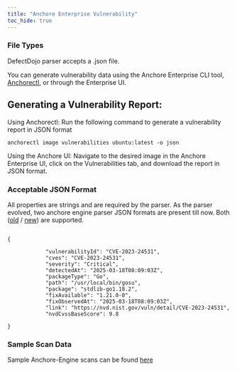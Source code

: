 ```yaml
---
title: "Anchore Enterprise Vulnerability"
toc_hide: true
---
```


### File Types
DefectDojo parser accepts a .json file.

You can generate vulnerability data using the Anchore Enterprise CLI tool, [Anchorectl](https://docs.anchore.com/current/docs/using/cli_usage/images/inspecting_image_content/), or through the Enterprise UI. 

## Generating a Vulnerability Report:
Using Anchorectl: Run the following command to generate a vulnerability report in JSON format

 `anchorectl image vulnerabilities ubuntu:latest -o json `

Using the Anchore UI: Navigate to the desired image in the Anchore Enterprise UI, click on the Vulnerabilities tab, and download the report in JSON format.

### Acceptable JSON Format

All properties are strings and are required by the parser. As the parser evolved, two anchore engine parser JSON formats are present till now. Both ([old](https://github.com/DefectDojo/django-DefectDojo/tree/master/unittests/scans/anchore_engine/many_vulns.json) / [new](https://github.com/DefectDojo/django-DefectDojo/tree/master/unittests/scans/anchore_engine/new_format_issue_11552.json)) are supported.

~~~

{
   
            "vulnerabilityId": "CVE-2023-24531",
            "cves": "CVE-2023-24531",
            "severity": "Critical",
            "detectedAt": "2025-03-18T08:09:03Z",
            "packageType": "Go",
            "path": "/usr/local/bin/gosu",
            "package": "stdlib-go1.18.2",
            "fixAvailable": "1.21.0-0",
            "fixObservedAt": "2025-03-18T08:09:03Z",
            "link": "https://nvd.nist.gov/vuln/detail/CVE-2023-24531",
            "nvdCvssBaseScore": 9.8
    
}
~~~


### Sample Scan Data
Sample Anchore-Engine scans can be found [here](https://github.com/DefectDojo/django-DefectDojo/tree/master/unittests/scans/anchore_engine)

